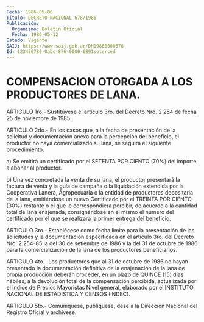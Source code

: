```yaml
---
Fecha: 1986-05-06
Título: DECRETO NACIONAL 678/1986
Publicación:
  Organismo: Boletín Oficial
  Fecha: 1986-05-12
Estado: Vigente
SAIJ: https://www.saij.gob.ar/DN19860000678
Id: 123456789-0abc-876-0000-6891soterced
---
```

# COMPENSACION OTORGADA A LOS PRODUCTORES DE LANA.

<a id="1"></a>
ARTICULO 1ro.- Sustitúyese el artículo 3ro. del Decreto Nro. 2 254 de fecha 25 de noviembre de 1985.

<a id="2"></a>
ARTICULO 2do.- En los casos que, a la fecha de presentación de la  solicitud    y  documentación  anexa  para  la  percepción  del beneficio, el productor  no haya comercializado su lana, se seguirá el siguiente procedimiento.

a) Se emitirá un certificado  por  el SETENTA POR CIENTO (70%) del importe a abonar al productor.

b)  Una  vez  concretada  la  venta  de  su   lana,  el  productor presentará  la  factura  de  venta  y  la  guía  de  campaña  o  la liquidación extendida por la Cooperativa Lanera, Agropecuaria  o la entidad  de  productores  depositaria  de  la  lana, emitiéndose un nuevo  Certificado por el TREINTA POR CIENTO (30%)  restante  o  el que le correspondiera  percibir,  de acuerdo a la cantidad total de lana enajenada, consignándose en el mismo el número del certificado  por  el  que  se  realizara   la  primer  entrega  del beneficio.

<a id="3"></a>
ARTICULO 3ro.- Establécese como fecha límite para la presentación  de las solicitudes y la documentación especificada en el artículo 3ro.  del  Decreto Nro. 2.254-85 la del 30 de setiembre de 1986 y la del 31 de octubre  de 1986 para la comercialización de la lana de los productores beneficiarios.

<a id="4"></a>
ARTICULO 4to.- Los productores que al 31 de octubre de 1986 no hayan  presentado  la documentación definitiva de la enajenación de la lana de propia producción  deberán  proceder,  en  un  plazo  de QUINCE  (15) días hábiles, a la devolución total de la compensación percibida,  actualizada  por  el Indice de Precios Mayoristas Nivel general,  elaborado  por el INSTITUTO  NACIONAL  DE  ESTADISTICA  Y CENSOS (INDEC).

<a id="5"></a>
ARTICULO  5to.-  Comuníquese,  publíquese, dese a la Dirección Nacional del Registro Oficial y archívese.